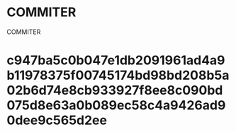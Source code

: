 # COMMITER
COMMITER






# c947ba5c0b047e1db2091961ad4a9b11978375f00745174bd98bd208b5a02b6d74e8cb933927f8ee8c090bd075d8e63a0b089ec58c4a9426ad90dee9c565d2ee
